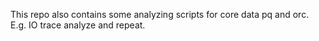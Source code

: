 This repo also contains some analyzing scripts for core data pq and orc. E.g. IO trace analyze and repeat.